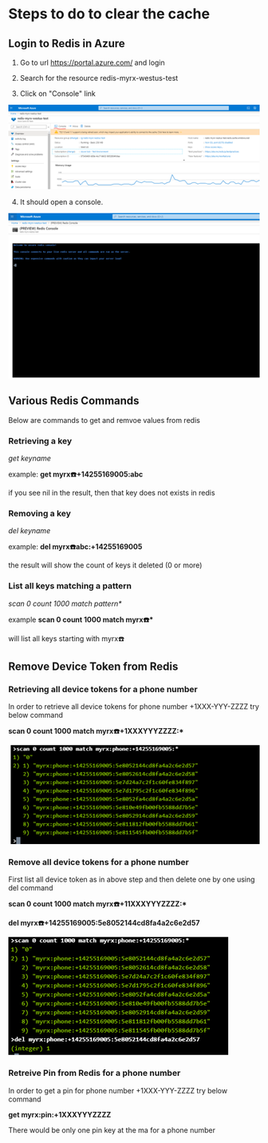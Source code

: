 # Steps to do to clear the cache

## Login to Redis in Azure

1. Go to url https://portal.azure.com/ and login

2. Search for the resource redis-myrx-westus-test

3. Click on "Console" link

![Redis-Resource](redis.png)

4. It should open a console.

![Redis-Console](redisconsole.png)

## Various Redis Commands

Below are commands to get and remvoe values from redis

### Retrieving a key

_get keyname_

example: **get myrx:phone:+14255169005:abc**

if you see nil in the result, then that key does not exists in redis

### Removing a key

_del keyname_

example: **del myrx:phone:abc:+14255169005**

the result will show the count of keys it deleted (0 or more)

### List all keys matching a pattern

_scan 0 count 1000 match pattern\*_

example **scan 0 count 1000 match myrx:phone:\***

will list all keys starting with myrx:phone:

## Remove Device Token from Redis

### Retrieving all device tokens for a phone number

In order to retrieve all device tokens for phone number +1XXX-YYY-ZZZZ try below
command

**scan 0 count 1000 match myrx:phone:+1XXXYYYZZZZ:\***

![AllDevicetoken](AllTokenForPhoneNumber.png)

### Remove all device tokens for a phone number

First list all device token as in above step and then delete one by one using
del command

**scan 0 count 1000 match myrx:phone:+11XXXYYYZZZZ:\***

**del myrx:phone:+14255169005:5e8052144cd8fa4a2c6e2d57**

![Delete One Key](deleteOnekey.png)

### Retreive Pin from Redis for a phone number

In order to get a pin for phone number +1XXX-YYY-ZZZZ try below command

**get myrx:pin:+1XXXYYYZZZZ**

There would be only one pin key at the ma for a phone number

